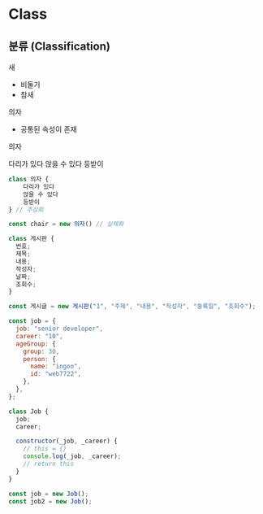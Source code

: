 # Class

## 분류 (Classification)

새

- 비둘기
- 참새

의자

- 공통된 속성이 존재

의자

다리가 있다
앉을 수 있다
등받이

```js
class 의자 {
    다리가 있다
    앉을 수 있다
    등받이
} // 추상화

const chair = new 의자() // 실체화
```

```js
class 게시판 {
  번호;
  제목;
  내용;
  작성자;
  날짜;
  조회수;
}

const 게시글 = new 게시판("1", "주제", "내용", "작성자", "둥록일", "조회수");
```

```js
const job = {
  job: "senior developer",
  career: "10",
  ageGroup: {
    group: 30,
    person: {
      name: "ingoo",
      id: "web7722",
    },
  },
};

class Job {
  job;
  career;

  constructor(_job, _career) {
    // this = {}
    console.log(_job, _career);
    // return this
  }
}

const job = new Job();
const job2 = new Job();
```

